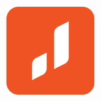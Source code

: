 ![Логотип](https://github.com/Kaiyrzhan01/TechOrda_fork/blob/main/git/4%20branch/jusan-logo.png?raw=true)
